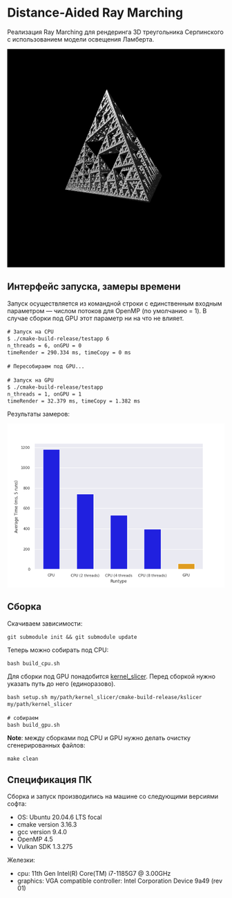 # Distance-Aided Ray Marching

Реализация Ray Marching для рендеринга 3D треугольника Серпинского с использованием модели освещения Ламберта.

![image info](./out_gpu.bmp)

## Интерфейс запуска, замеры времени

Запуск осуществляется из командной строки с единственным входным параметром — числом потоков для OpenMP (по умолчанию = 1). В случае сборки под GPU этот параметр ни на что не влияет.
```
# Запуск на CPU
$ ./cmake-build-release/testapp 6
n_threads = 6, onGPU = 0
timeRender = 290.334 ms, timeCopy = 0 ms 

# Пересобираем под GPU...

# Запуск на GPU
$ ./cmake-build-release/testapp
n_threads = 1, onGPU = 1
timeRender = 32.379 ms, timeCopy = 1.382 ms 
```

Результаты замеров:

![image info](./timings.png)

## Сборка

Скачиваем зависимости:
```
git submodule init && git submodule update
```

Теперь можно собирать под CPU:
```
bash build_cpu.sh
```

Для сборки под GPU понадобится [kernel_slicer](https://github.com/Ray-Tracing-Systems/kernel_slicer). Перед сборкой нужно указать путь до него (единоразово).
```
bash setup.sh my/path/kernel_slicer/cmake-build-release/kslicer my/path/kernel_slicer

# собираем
bash build_gpu.sh
```

**Note**: между сборками под CPU и GPU нужно делать очистку сгенерированных файлов:
```
make clean
```

## Спецификация ПК

Сборка и запуск производились на машине со следующими версиями софта:
- OS: Ubuntu 20.04.6 LTS focal
- cmake version 3.16.3
- gcc version 9.4.0
- OpenMP 4.5
- Vulkan SDK 1.3.275

Железки:
- cpu: 11th Gen Intel(R) Core(TM) i7-1185G7 @ 3.00GHz
- graphics: VGA compatible controller: Intel Corporation Device 9a49 (rev 01)


